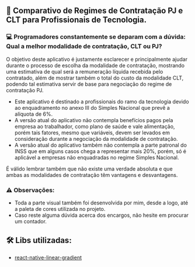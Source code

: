 ## 🚀 Comparativo de Regimes de Contratação PJ e CLT para Profissionais de Tecnologia.


### 💻 Programadores constantemente se deparam com a dúvida: Qual a melhor modalidade de contratação, CLT ou PJ? 

  O objetivo deste aplicativo é justamente esclarecer e principalmente ajudar durante o processo de escolha da modalidade de contratação, mostrando uma estimativa de qual será a remuneração líquida recebida pelo contratado, além de mostrar também o total do custo da modalidade CLT, podendo tal estimativa servir de base para negociação do regime de contratação PJ. 

- Este aplicativo é destinado a profissionais do ramo da tecnologia devido ao enquadramento no anexo III do Simples Nacional que prevê a alíquota de 6%.
- A versão atual do aplicativo não contempla benefícios pagos pela empresa ao trabalhador, como plano de saúde e vale alimentação, porém tais fatores, mesmo que variáveis, devem ser levados em consideração durante a negociação da modalidade de contratação.
- A versão atual do aplicativo também não contempla a parte patronal do INSS que em alguns casos chega a representar mais 20%, porém, só é aplicável a empresas não enquadradas no regime Simples Nacional.

É válido lembrar também que não existe uma verdade absoluta e que ambas as modalidades de contratação têm vantagens e desvantagens.


### ⚠️ Observações:
* Toda a parte visual também foi desenvolvida por mim, desde a logo, até a paleta de cores utilizada no projeto.
* Caso reste alguma dúvida acerca dos encargos, não hesite em procurar um contador.


## 🛠️ Libs utilizadas:

* [react-native-linear-gradient](https://github.com/react-native-linear-gradient/react-native-linear-gradient)

